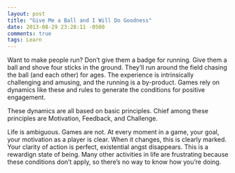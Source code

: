 ```yaml
---
layout: post
title: "Give Me a Ball and I Will Do Goodness"
date: 2013-08-29 23:28:11 -0500
comments: true
tags: Learn
---
```


<p>Want to make people run? Don’t give them a badge for running. Give them a ball and shove four sticks in the ground. They’ll run around the field chasing the ball (and each other) for ages. The experience is intrinsically challenging and amusing, and the running is a by-product. Games rely on dynamics like these and rules to generate the conditions for positive engagement.</p>

<!--more-->

<p>These dynamics are all based on basic principles. Chief among these principles are Motivation, Feedback, and Challenge.</p>

<p>Life is ambiguous. Games are not. At every moment in a game, your goal, your motivation as a player is clear. When it changes, this is clearly marked. Your clarity of action is perfect, existential angst disappears. This is a rewardign state of being. Many other activities in life are frustrating because these conditions don’t apply, so there’s no way to know how you’re doing.</p>